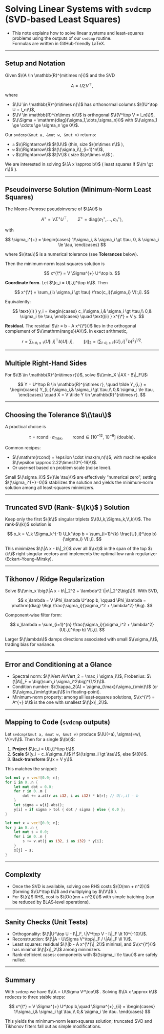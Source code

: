 # Solving Linear Systems with `svdcmp` (SVD-based Least Squares)

- This note explains how to solve linear systems and least–squares problems using the outputs of our `svdcmp` routine.  
Formulas are written in GitHub‑friendly LaTeX.

---

## Setup and Notation

Given $\(A \in \mathbb{R}^{m\times n}\)$ and the SVD

$$
A = U \Sigma V^\top,
$$

where
- $\(U \in \mathbb{R}^{m\times n}\)$ has orthonormal columns $\((U^\top U = I_n)\)$,
- $\(V \in \mathbb{R}^{n\times n}\)$ is orthogonal $\((V^\top V = I_n)\)$,
- $\(\Sigma = \mathrm{diag}(\sigma_1,\dots,\sigma_n)\)$ with $\(\sigma_1 \ge \cdots \ge \sigma_n \ge 0\)$.

Our `svdcmp(&mut a, &mut w, &mut v)` returns:
- `a`  $\(\Rightarrow\)$ $\(U\)$ (thin, size $\(m\times n\)$ ),
- `w`  $\(\Rightarrow\)$ $\(\{\sigma_i\}_{i=1}^n\)$,
- `v`  $\(\Rightarrow\)$ $\(V\)$ ( size $\(n\times n\)$ ).

We are interested in solving $\(A x \approx b\)$ ( least squares if $\(m \gt n\)$ ).

---

## Pseudoinverse Solution (Minimum‑Norm Least Squares)

The Moore–Penrose pseudoinverse of $\(A\)$ is

$$
A^{+} = V \Sigma^{+} U^\top,
\qquad
\Sigma^{+} = \mathrm{diag} \big(\sigma_1^{+},\dots,\sigma_n^{+}\big),
$$

with

$$
\sigma_i^{+} =
\begin{cases}
1/\sigma_i, & \sigma_i \gt \tau,
0, & \sigma_i \le \tau,
\end{cases}
$$


where $\(\tau\)$ is a numerical tolerance (see **Tolerances** below).

Then the minimum‑norm least‑squares solution is

$$
x^{\*} = V \Sigma^{+} U^\top b.
$$

**Coordinate form.** Let $\(c_i = U[:,i]^\top b\)$. Then

$$
x^{\*} = \sum_{i:\ \sigma_i \gt \tau} \frac{c_i}{\sigma_i} V[:,i].
$$

Equivalently:

$$
\text{(i) } y_i =
\begin{cases}
c_i/\sigma_i,& \sigma_i \gt \tau,\\
0,& \sigma_i \le \tau,
\end{cases}
\quad
\text{(ii) } x^{\*} = V y.
$$

**Residual.** The residual $\(r = b - A x^{\*}\)$ lies in the orthogonal complement of $\(\mathrm{range}(A)\)$. 
In exact arithmetic,

$$
r = \sum_{i:\ \sigma_i \le \tau} (U[:,i]^\top b) U[:,i],
\qquad
\|r\|_2 = \Big(\sum_{i:\ \sigma_i \le \tau} (U[:,i]^\top b)^2\Big)^{1/2}.
$$

---

## Multiple Right‑Hand Sides

For $\(B \in \mathbb{R}^{m\times r}\)$, solve $\(\min_X \|AX - B\|_F\)$:

$$
Y = U^\top B \in \mathbb{R}^{n\times r},
\quad
\tilde Y_{i,:} =
\begin{cases}
Y_{i,:}/\sigma_i,& \sigma_i \gt \tau,\\
0,& \sigma_i \le \tau,
\end{cases}
\quad
X = V \tilde Y \in \mathbb{R}^{n\times r}.
$$

---

## Choosing the Tolerance $\(\tau\)$

A practical choice is

$$
\tau = \mathrm{rcond}\cdot \sigma_{\max},\qquad
\mathrm{rcond} \in [10^{-12},\ 10^{-6}]\ \text{(double)}.
$$

Common recipes:
- $\(\mathrm{rcond} = \epsilon \cdot \max(m,n)\)$, with machine epsilon $\(\epsilon \approx 2.22\times10^{-16}\)$.
- Or user‑set based on problem scale (noise level).

Small $\(\sigma_i\)$ $\((\le \tau)\)$ are effectively “numerical zero”; setting $\(\sigma_i^{+}=0\)$ stabilizes the solution and yields the minimum‑norm solution among all least‑squares minimizers.

---

## Truncated SVD (Rank‑ $\(k\)$ ) Solution

Keep only the first $\(k\)$ singular triplets $\((U_k,\Sigma_k,V_k)\)$. The rank‑$\(k\)$ solution is

$$
x_k = V_k \Sigma_k^{-1} U_k^\top b
= \sum_{i=1}^{k} \frac{U[:,i]^\top b}{\sigma_i} V[:,i].
$$

This minimizes $\(\|A x - b\|_2\)$ over all $\(x\)$ in the span of the top $\(k\)$ right singular vectors and implements the optimal low‑rank regularizer (Eckart–Young–Mirsky).

---

## Tikhonov / Ridge Regularization

Solve $\(\min_x \big(\|A x - b\|_2^2 + \lambda^2 \|x\|_2^2\big)\)$. With SVD,

$$
x_\lambda = V \Phi_\lambda U^\top b,
\qquad
\Phi_\lambda = \mathrm{diag} \Big( \frac{\sigma_i}{\sigma_i^2 + \lambda^2} \Big).
$$

Component‑wise filter form:

$$
x_\lambda = \sum_{i=1}^{n} \frac{\sigma_i}{\sigma_i^2 + \lambda^2} (U[:,i]^\top b) V[:,i].
$$

Larger $\(\lambda\)$ damps directions associated with small $\(\sigma_i\)$, trading bias for variance.

---

## Error and Conditioning at a Glance

- Spectral norm: $\(\lVert A\rVert_2 = \max_i \sigma_i\)$, Frobenius: $\(\|A\|_F = \big(\sum_i \sigma_i^2\big)^{1/2}\)$.
- Condition number: $\(\kappa_2(A) = \sigma_{\max}/\sigma_{\min}\)$ (or $\(\sigma_{\min\gt\tau}\)$ in floating‑point).
- Minimum‑norm property: among all least‑squares solutions, $\(x^{\*} = A^{+} b\)$ is the one with smallest $\(\|x\|_2\)$.

---

## Mapping to Code (`svdcmp` outputs)

Let `svdcmp(&mut a, &mut w, &mut v)` produce $\(U(=a), \sigma(=w), V(=v)\)$. Then for a single $\(b\)$:
1. **Project** $\(c_i = U[:,i]^\top b\)$.
2. **Scale** $\(y_i = c_i/\sigma_i\)$ if $\(\sigma_i \gt \tau\)$, else $\(0\)$.
3. **Back‑transform** $\(x = V y\)$.

This matches the snippet:
```rust
let mut y = vec![0.0; n];
for i in 0..n {
    let mut dot = 0.0;
    for r in 0..m {
        dot += a.at(r as i32, i as i32) * b[r]; // U[:,i] · b
    }
    let sigma = w[i].abs();
    y[i] = if sigma > tol { dot / sigma } else { 0.0 };
}

let mut x = vec![0.0; n];
for j in 0..n {
    let mut s = 0.0;
    for i in 0..n {
        s += v.at(j as i32, i as i32) * y[i];
    }
    x[j] = s;
}
```

---

## Complexity

- Once the SVD is available, solving one RHS costs $\(O(mn + n^2)\)$ (forming $\(U^\top b\)$ and multiplying by $\(V\)$ ).
- For $\(r\)$ RHS, cost is $\(O(r(mn + n^2))\)$ with simple batching (can be reduced by BLAS‑level operations).

---

## Sanity Checks (Unit Tests)

- Orthogonality: $\(\|U^\top U - I\|_F, \|V^\top V - I\|_F \lt 10^{-10}\)$.
- Reconstruction: $\(\|A - U\Sigma V^\top\|_F / \|A\|_F \ll 1\)$.
- Least squares: residual $\(\|b - A x^{\*}\|_2\)$ minimal, and $\(x^{\*}\)$ has minimal $\(\|x\|_2\)$ among minimizers.
- Rank‑deficient cases: components with $\(\sigma_i \le \tau\)$ are safely nulled.

---

## Summary

With `svdcmp` we have $\(A = U\Sigma V^\top\)$ . Solving $\(A x \approx b\)$ reduces to three stable steps:

$$
x^{\*} = V \Sigma^{+} U^\top b,\quad
\Sigma^{+}_{ii} =
\begin{cases}
1/\sigma_i,& \sigma_i \gt \tau,\\
0,& \sigma_i \le \tau.
\end{cases}
$$

This yields the minimum‑norm least‑squares solution; truncated SVD and Tikhonov filters fall out as simple modifications.
